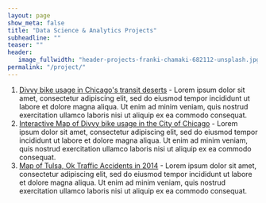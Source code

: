 ```yaml
---
layout: page
show_meta: false
title: "Data Science & Analytics Projects"
subheadline: ""
teaser: ""
header:
   image_fullwidth: "header-projects-franki-chamaki-682112-unsplash.jpg"
permalink: "/project/"
---
```

1. <a href="https://mishaberrien.com/chicago-bikeshare-analysis/" target="_blank">Divvy bike usage in Chicago's transit deserts</a> - Lorem ipsum dolor sit amet, consectetur adipiscing elit, sed do eiusmod tempor incididunt ut labore et dolore magna aliqua. Ut enim ad minim veniam, quis nostrud exercitation ullamco laboris nisi ut aliquip ex ea commodo consequat.
1. <a href="https://mishaberrien.com/chicago-bikeshare-analysis/" target="_blank">Interactive Map of Divvy bike usage in the City of Chicago</a> - Lorem ipsum dolor sit amet, consectetur adipiscing elit, sed do eiusmod tempor incididunt ut labore et dolore magna aliqua. Ut enim ad minim veniam, quis nostrud exercitation ullamco laboris nisi ut aliquip ex ea commodo consequat.
1. <a href="https://mishaberrien.com/tulsa-traffic-safety/" target="_blank">Map of Tulsa, Ok Traffic Accidents in 2014</a> - Lorem ipsum dolor sit amet, consectetur adipiscing elit, sed do eiusmod tempor incididunt ut labore et dolore magna aliqua. Ut enim ad minim veniam, quis nostrud exercitation ullamco laboris nisi ut aliquip ex ea commodo consequat.
